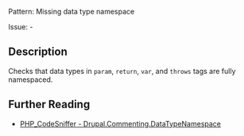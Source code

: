 Pattern: Missing data type namespace

Issue: -

## Description

Checks that data types in `param`, `return`, `var`, and `throws` tags are fully namespaced.

## Further Reading

* [PHP_CodeSniffer - Drupal.Commenting.DataTypeNamespace](https://git.drupalcode.org/project/coder/-/tree/8.3.x/coder_sniffer/Drupal/Sniffs/Commenting/DataTypeNamespaceSniff.php)
